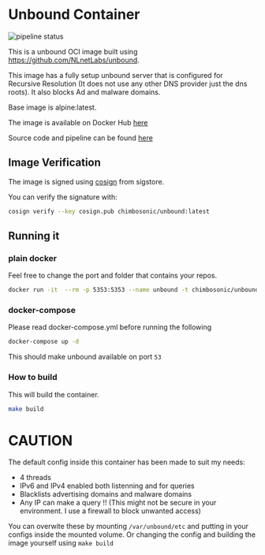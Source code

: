 # Unbound Container
![pipeline status](https://github.com/chimbosonic/unbound-container/actions/workflows/main.yml/badge.svg?branch=main)

This is a unbound OCI image built using https://github.com/NLnetLabs/unbound.

This image has a fully setup unbound server that is configured for Recursive Resolution (It does not use any other DNS provider just the dns roots). It also blocks Ad and malware domains.

Base image is alpine:latest.

The image is available on Docker Hub [here](https://hub.docker.com/repository/docker/chimbosonic/unbound)

Source code and pipeline can be found [here](https://github.com/chimbosonic/unbound-container)

## Image Verification
The image is signed using [cosign](https://github.com/sigstore/cosign) from sigstore.

You can verify the signature with:
```bash
cosign verify --key cosign.pub chimbosonic/unbound:latest
```

## Running it
### plain docker
Feel free to change the port and folder that contains your repos.

```bash
docker run -it  --rm -p 5353:5353 --name unbound -t chimbosonic/unbound:latest
```

### docker-compose
Please read docker-compose.yml before running the following

```bash
docker-compose up -d
```
This should make unbound available on port `53`

### How to build
This will build the container.

```bash
make build
```

# CAUTION
The default config inside this container has been made to suit my needs:
  - 4 threads
  - IPv6 and IPv4 enabled both listenning and for queries
  - Blacklists advertising domains and malware domains
  - Any IP can make a query !! (This might not be secure in your environment. I use a firewall to block unwanted access)

You can overwite these by mounting `/var/unbound/etc` and putting in your configs inside the mounted volume. Or changing the config and building the image yourself using `make build`